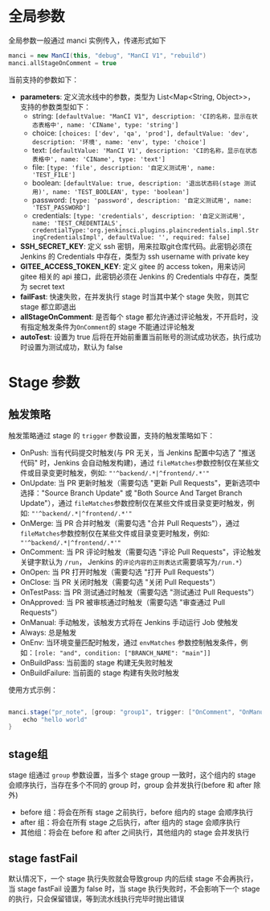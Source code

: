 # 全局参数
全局参数一般通过 manci 实例传入，传递形式如下
```groovy
manci = new ManCI(this, "debug", "ManCI V1", "rebuild")
manci.allStageOnComment = true
```

当前支持的参数如下：
* **parameters**: 定义流水线中的参数，类型为 List<Map<String, Object>>，支持的参数类型如下：
  * string: `[defaultValue: "ManCI V1", description: 'CI的名称，显示在状态表格中', name: 'CIName', type: 'string']`
  * choice: `[choices: ['dev', 'qa', 'prod'], defaultValue: 'dev', description: '环境', name: 'env', type: 'choice']`
  * text: `[defaultValue: 'ManCI V1', description: 'CI的名称，显示在状态表格中', name: 'CIName', type: 'text']`
  * file: `[type: 'file', description: '自定义测试用', name: 'TEST_FILE']`
  * boolean: `[defaultValue: true, description: '退出状态码(stage 测试用)', name: 'TEST_BOOLEAN', type: 'boolean']`
  * password: `[type: 'password', description: '自定义测试用', name: 'TEST_PASSWORD']`
  * credentials: `[type: 'credentials', description: '自定义测试用', name: 'TEST_CREDENTIALS', credentialType:'org.jenkinsci.plugins.plaincredentials.impl.StringCredentialsImpl', defaultValue: '', required: false]`
* **SSH_SECRET_KEY**: 定义 ssh 密钥，用来拉取git仓库代码。此密钥必须在 Jenkins 的 Credentials 中存在，类型为 ssh username with private key
* **GITEE_ACCESS_TOKEN_KEY**: 定义 gitee 的 access token，用来访问 gitee 相关的 api 接口，此密钥必须在 Jenkins 的 Credentials 中存在，类型为 secret text
* **failFast**: 快速失败，在并发执行 stage 时当其中某个 stage 失败，则其它 stage 都立即退出
* **allStageOnComment**: 是否每个 stage 都允许通过评论触发，不开启时，没有指定触发条件为`OnComment`的 stage 不能通过评论触发
* **autoTest**: 设置为 true 后将在开始前重置当前账号的测试成功状态，执行成功时设置为测试成功，默认为 false
# Stage 参数
## 触发策略
触发策略通过 stage 的 `trigger` 参数设置，支持的触发策略如下：
* OnPush: 当有代码提交时触发(与 PR 无关，当 Jenkins 配置中勾选了 "推送代码" 时，Jenkins 会自动触发构建)，通过 `fileMatches`参数控制仅在某些文件或目录变更时触发，例如: `"'^backend/.*|^frontend/.*'"`
* OnUpdate: 当 PR 更新时触发（需要勾选 "更新 Pull Requests"，更新选项中选择："Source Branch Update" 或 "Both Source And Target Branch Update"），通过 `fileMatches`参数控制仅在某些文件或目录变更时触发，例如: `"'^backend/.*|^frontend/.*'"`
* OnMerge: 当 PR 合并时触发（需要勾选 "合并 Pull Requests"），通过 `fileMatches`参数控制仅在某些文件或目录变更时触发，例如: `"'^backend/.*|^frontend/.*'"`
* OnComment: 当 PR 评论时触发（需要勾选 "评论 Pull Requests"，评论触发关键字默认为 `/run`， Jenkins 的`评论内容的正则表达式`需要填写为`/run.*`）
* OnOpen: 当 PR 打开时触发（需要勾选 "打开 Pull Requests"）
* OnClose: 当 PR 关闭时触发（需要勾选 "关闭 Pull Requests"）
* OnTestPass: 当 PR 测试通过时触发（需要勾选 "测试通过 Pull Requests"）
* OnApproved: 当 PR 被审核通过时触发（需要勾选 "审查通过 Pull Requests"）
* OnManual: 手动触发，该触发方式将在 Jenkins 手动运行 Job 使触发
* Always: 总是触发
* OnEnv: 当环境变量匹配时触发，通过 `envMatches` 参数控制触发条件，例如：`[role: "and", condition: ["BRANCH_NAME": "main"]]`
* OnBuildPass: 当前面的 stage 构建无失败时触发
* OnBuildFailure: 当前面的 stage 构建有失败时触发

使用方式示例：
```groovy

manci.stage("pr_note", [group: "group1", trigger: ["OnComment", "OnManual"], mark: "[访问地址](#)"]) {
    echo "hello world"
}

```
## stage组
stage 组通过 `group` 参数设置，当多个 stage group 一致时，这个组内的 stage 会顺序执行，当存在多个不同的 group 时，group 会并发执行(before 和 after 除外)
* before 组：将会在所有 stage 之前执行，before 组内的 stage 会顺序执行
* after 组：将会在所有 stage 之后执行，after 组内的 stage 会顺序执行
* 其他组：将会在 before 和 after 之间执行，其他组内的 stage 会并发执行

## stage fastFail
默认情况下，一个 stage 执行失败就会导致group 内的后续 stage 不会再执行，当 stage fastFail 设置为 false 时，当 stage 执行失败时，不会影响下一个 stage 的执行，只会保留错误，等到流水线执行完毕时抛出错误